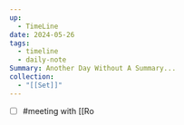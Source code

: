 ```yaml
---
up:
  - TimeLine
date: 2024-05-26
tags:
  - timeline
  - daily-note
Summary: Another Day Without A Summary...
collection:
  - "[[Set]]"
---
```

- [ ] #meeting with [[Ro
